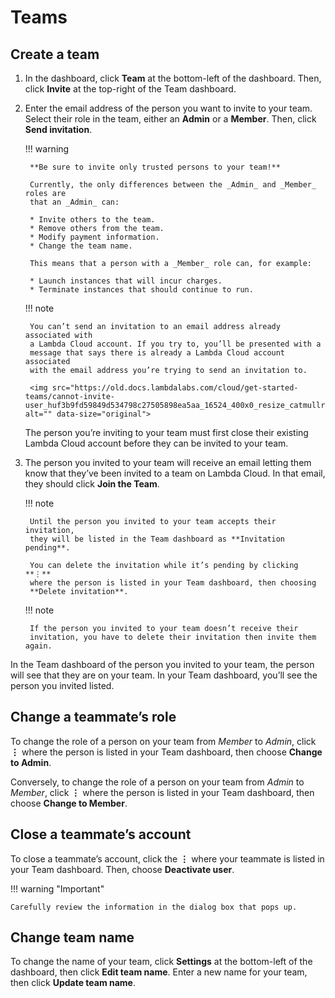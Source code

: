 # Teams

## Create a team

1. In the dashboard, click **Team** at the bottom-left of the dashboard.
   Then, click **Invite** at the top-right of the Team dashboard.
2. Enter the email address of the person you want to invite to your team.
   Select their role in the team, either an **Admin** or a **Member**.
   Then, click **Send invitation**.

    !!! warning

        **Be sure to invite only trusted persons to your team!**

        Currently, the only differences between the _Admin_ and _Member_ roles are
        that an _Admin_ can:

        * Invite others to the team.
        * Remove others from the team.
        * Modify payment information.
        * Change the team name.

        This means that a person with a _Member_ role can, for example:

        * Launch instances that will incur charges.
        * Terminate instances that should continue to run.

    !!! note

        You can’t send an invitation to an email address already associated with
        a Lambda Cloud account. If you try to, you’ll be presented with a
        message that says there is already a Lambda Cloud account associated
        with the email address you’re trying to send an invitation to.

        <img src="https://old.docs.lambdalabs.com/cloud/get-started-teams/cannot-invite-user_huf3b9fd59849d534798c27505898ea5aa_16524_400x0_resize_catmullrom_3.png" alt="" data-size="original">

    The person you’re inviting to your team must first close their existing
    Lambda Cloud account before they can be invited to your team.

1. The person you invited to your team will receive an email letting them
   know that they’ve been invited to a team on Lambda Cloud. In that email,
   they should click **Join the Team**.

    !!! note

        Until the person you invited to your team accepts their invitation,
        they will be listed in the Team dashboard as **Invitation pending**.

        You can delete the invitation while it’s pending by clicking **⋮**
        where the person is listed in your Team dashboard, then choosing
        **Delete invitation**.

    !!! note

        If the person you invited to your team doesn’t receive their
        invitation, you have to delete their invitation then invite them again.

In the Team dashboard of the person you invited to your team, the person will
see that they are on your team. In your Team dashboard, you’ll see the person
you invited listed.

## Change a teammate’s role

To change the role of a person on your team from _Member_ to _Admin_,
click **⋮** where the person is listed in your Team dashboard, then
choose **Change to Admin**.

Conversely, to change the role of a person on your team from _Admin_ to
_Member_, click **⋮** where the person is listed in your Team dashboard,
then choose **Change to Member**.

## Close a teammate’s account

To close a teammate’s account, click the **⋮** where your teammate is
listed in your Team dashboard. Then, choose **Deactivate user**.

!!! warning "Important"

    Carefully review the information in the dialog box that pops up.

## Change team name

To change the name of your team, click **Settings** at the bottom-left of
the dashboard, then click **Edit team name**. Enter a new name for your team,
then click **Update team name**.
